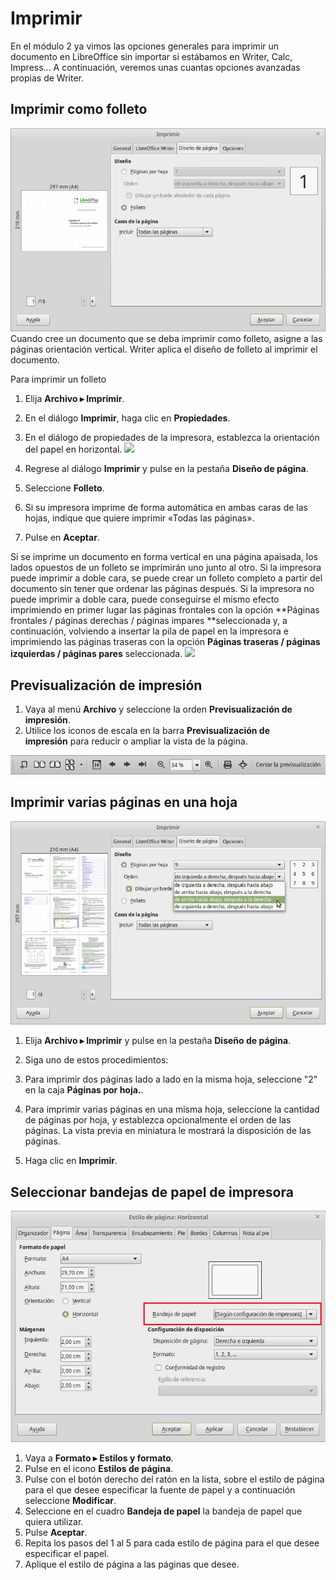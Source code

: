 
# Imprimir

En el módulo 2 ya vimos las opciones generales para imprimir un documento en LibreOffice sin importar si estábamos en Writer, Calc, Impress... A continuación, veremos unas cuantas opciones avanzadas propias de Writer.

## Imprimir como folleto

![](img/Imprimir_283.png)
Cuando cree un documento que se deba imprimir como folleto, asigne a las páginas orientación vertical. Writer aplica el diseño de folleto al imprimir el documento.

Para imprimir un folleto

1. Elija **Archivo ▸ Imprimir**.
1. En el diálogo **Imprimir**, haga clic en **Propiedades**.
1. En el diálogo de propiedades de la impresora, establezca la orientación del papel en horizontal.
![](https://help.libreoffice.org/images/4/45/Tip.png)
1. Regrese al diálogo **Imprimir** y pulse en la pestaña **Diseño de página**.
1. Seleccione **Folleto**.
1. Si su impresora imprime de forma automática en ambas caras de las hojas, indique que quiere imprimir «Todas las páginas».

1. Pulse en **Aceptar**.

Si se imprime un documento en forma vertical en una página apaisada, los lados opuestos de un folleto se imprimirán uno junto al otro. Si la impresora puede imprimir a doble cara, se puede crear un folleto completo a partir del documento sin tener que ordenar las páginas después. Si la impresora no puede imprimir a doble cara, puede conseguirse el mismo efecto imprimiendo en primer lugar las páginas frontales con la opción **Páginas frontales / páginas derechas / páginas impares **seleccionada y, a continuación, volviendo a insertar la pila de papel en la impresora e imprimiendo las páginas traseras con la opción **Páginas traseras / páginas izquierdas / páginas pares** seleccionada.
![](https://help.libreoffice.org/images/c/cc/Note.png)
## Previsualización de impresión

1. Vaya al menú **Archivo** y seleccione la orden **Previsualización de impresión**.
1. Utilice los iconos de escala en la barra **Previsualización de impresión** para reducir o ampliar la vista de la página.

![](img/Seleccion_284.png)
## Imprimir varias páginas en una hoja

![](img/Imprimir_285.png)
1. Elija **Archivo ▸ Imprimir** y pulse en la pestaña **Diseño de página**.
1. Siga uno de estos procedimientos:

1. Para imprimir dos páginas lado a lado en la misma hoja, seleccione "2" en la caja **Páginas por hoja.**.
1. Para imprimir varias páginas en una misma hoja, seleccione la cantidad de páginas por hoja, y establezca opcionalmente el orden de las páginas. La vista previa en miniatura le mostrará la disposición de las páginas.

1. Haga clic en **Imprimir**.

## Seleccionar bandejas de papel de impresora

![](img/Estilo_de_pagina_Horizontal_286.png)
1. Vaya a **Formato ▸ Estilos y formato**.
1. Pulse en el icono **Estilos de página**.
1. Pulse con el botón derecho del ratón en la lista, sobre el estilo de página para el que desee especificar la fuente de papel y a continuación seleccione **Modificar**.
1. Seleccione en el cuadro **Bandeja de papel** la bandeja de papel que quiera utilizar.
1. Pulse **Aceptar**.
1. Repita los pasos del 1 al 5 para cada estilo de página para el que desee especificar el papel.
1. Aplique el estilo de página a las páginas que desee.



